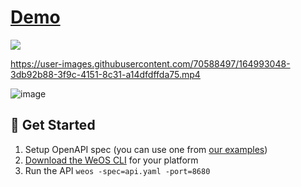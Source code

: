 # [Demo](https://youtu.be/pi_OcTZznSM)
[![](https://user-images.githubusercontent.com/70588497/164994912-80caad14-dc76-4e88-b3f9-ef70b69758b7.png)](https://youtu.be/pi_OcTZznSM)


https://user-images.githubusercontent.com/70588497/164993048-3db92b88-3f9c-4151-8c31-a14dfdffda75.mp4




![image](https://user-images.githubusercontent.com/70588497/164991718-018244cd-f5ed-43fd-85bb-e025329a1948.png)



## 🚀 Get Started
1. Setup OpenAPI spec (you can use one from [our examples](https://wepala.github.io/weos/examples))
2. [Download the WeOS CLI](https://github.com/wepala/weos/releases) for your platform
3. Run the API `weos -spec=api.yaml -port=8680`


